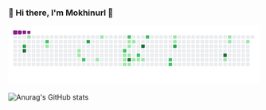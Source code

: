 ### 👋 Hi there, I'm Mokhinurl 👋
![snake gif](https://github.com/mokhinurabdurakhimova/mokhinurabdurakhimova/blob/output/github-contribution-grid-snake.gif)

![Anurag's GitHub stats](https://github-readme-stats.vercel.app/api?username=mokhinurabdurakhimova&show_icons=true&theme=react )
<!--
**mokhinurabdurakhimova/mokhinurabdurakhimova** is a ✨ _special_ ✨ repository because its `README.md` (this file) appears on your GitHub profile.

Here are some ideas to get you started:

- 🔭 I’m currently working on ...
- 🌱 I’m currently learning ...
- 👯 I’m looking to collaborate on ...
- 🤔 I’m looking for help with ...
- 💬 Ask me about ...
- 📫 How to reach me: ...
- 😄 Pronouns: ...
- ⚡ Fun fact: ...
-->

